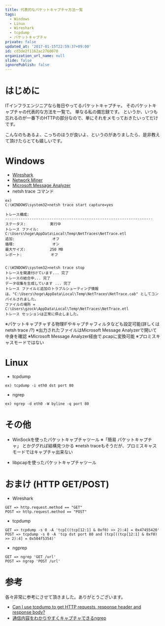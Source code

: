 ```yaml
---
title: 代表的なパケットキャプチャ方法一覧
tags:
  - Windows
  - Linux
  - Wireshark
  - tcpdump
  - パケットキャプチャ
private: false
updated_at: '2017-01-15T22:59:37+09:00'
id: cd3de2f1162ac2760070
organization_url_name: null
slide: false
ignorePublish: false
---
```

# はじめに
ITインフラエンジニアなら毎日やってるパケットキャプチャ。
そのパケットキャプチャの代表的な方法を一覧で。
単なる私の備忘録です。
というか、いつも忘れるのが一番下のHTTPの部分なので、単にそれをメモっておきたいってだけです。

こんなのもあるよ、こっちのほうが良いよ、というのがありましたら、是非教えて頂けたらとても嬉しいです。

# Windows
* [Wireshark](https://www.wireshark.org/)
* [Network Miner](http://www.netresec.com/?page=NetworkMiner)
* [Microsoft Message Analyzer](https://www.microsoft.com/en-us/download/details.aspx?id=44226)
* netsh trace コマンド

```
ex)
C:\WINDOWS\system32>netsh trace start capture=yes

トレース構成:
-------------------------------------------------------------------
ステータス:           実行中
トレース ファイル:    C:\Users\hoge\AppData\Local\Temp\NetTraces\NetTrace.etl
追加:                 オフ
循環:                 オン
最大サイズ:           250 MB
レポート:             オフ


C:\WINDOWS\system32>netsh trace stop
トレースを関連付けています... 完了
トレースの結合中... 完了
データ収集を生成しています ... 完了
トレース ファイルと追加のトラブルシューティング情報は、"C:\Users\hoge\AppData\Local\Temp\NetTraces\NetTrace.cab" としてコンパイルされました。
ファイルの場所 = C:\Users\gzock\AppData\Local\Temp\NetTraces\NetTrace.etl
トレース セッションは正常に停止しました。
```
※パケットキャプチャする物理IFやキャプチャフィルタなども設定可能(詳しくはnetsh trace /?)
※出力されたファイルはMicrosoft Message Analyzerで開いて中身を確認
※Microsoft Message Analyzer経由で.pcapに変換可能
※プロミスキャスモードではない

# Linux
* tcpdump

```shell-session
ex) tcpdump -i eth0 dst port 80
```

* ngrep 

```shell-session
ex) ngrep -d eth0 -W byline -q port 80
```

# その他
* WinSockを使ったパケットキャプチャツール 
※「簡易 パケットキャプチャ」 とかググれば結構見つかる
※netsh traceもそうだが、プロミスキャスモードではキャプチャ出来ない

* libpcapを使ったパケットキャプチャツール

# おまけ (HTTP GET/POST)
* Wireshark

```
GET => http.request.method == "GET"
POST => http.request.method == "POST"
```

* tcpdump

```
GET => tcpdump -s 0 -A 'tcp[((tcp[12:1] & 0xf0) >> 2):4] = 0x47455420'
POST => tcpdump -s 0 -A 'tcp dst port 80 and (tcp[((tcp[12:1] & 0xf0) >> 2):4] = 0x504f5354)'
```
* ngprep

```
GET => ngrep 'GET /url'
POST => ngrep 'POST /url'
```

# 参考
各々非常に参考にさせて頂きました。ありがとうございます。
* [Can I use tcpdump to get HTTP requests, response header and response body?](http://stackoverflow.com/questions/4777042/can-i-use-tcpdump-to-get-http-requests-response-header-and-response-body)
* [通信内容をわかりやすくキャプチャできるngrep ](http://ameblo.jp/itboy/entry-10391649283.html)
